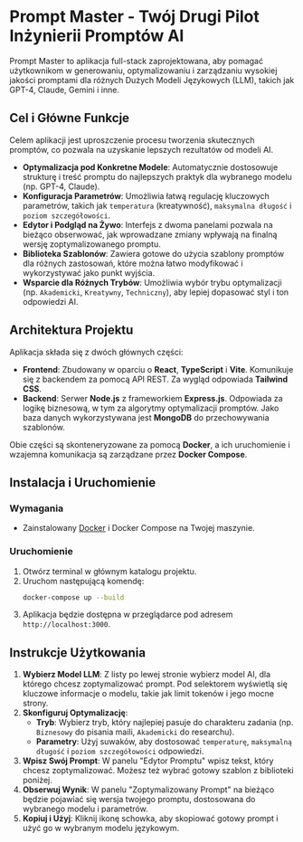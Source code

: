 # Prompt Master - Twój Drugi Pilot Inżynierii Promptów AI

Prompt Master to aplikacja full-stack zaprojektowana, aby pomagać użytkownikom w generowaniu, optymalizowaniu i zarządzaniu wysokiej jakości promptami dla różnych Dużych Modeli Językowych (LLM), takich jak GPT-4, Claude, Gemini i inne.

## Cel i Główne Funkcje

Celem aplikacji jest uproszczenie procesu tworzenia skutecznych promptów, co pozwala na uzyskanie lepszych rezultatów od modeli AI.

-   **Optymalizacja pod Konkretne Modele**: Automatycznie dostosowuje strukturę i treść promptu do najlepszych praktyk dla wybranego modelu (np. GPT-4, Claude).
-   **Konfiguracja Parametrów**: Umożliwia łatwą regulację kluczowych parametrów, takich jak `temperatura` (kreatywność), `maksymalna długość` i `poziom szczegółowości`.
-   **Edytor i Podgląd na Żywo**: Interfejs z dwoma panelami pozwala na bieżąco obserwować, jak wprowadzane zmiany wpływają na finalną wersję zoptymalizowanego promptu.
-   **Biblioteka Szablonów**: Zawiera gotowe do użycia szablony promptów dla różnych zastosowań, które można łatwo modyfikować i wykorzystywać jako punkt wyjścia.
-   **Wsparcie dla Różnych Trybów**: Umożliwia wybór trybu optymalizacji (np. `Akademicki`, `Kreatywny`, `Techniczny`), aby lepiej dopasować styl i ton odpowiedzi AI.

## Architektura Projektu

Aplikacja składa się z dwóch głównych części:

-   **Frontend**: Zbudowany w oparciu o **React**, **TypeScript** i **Vite**. Komunikuje się z backendem za pomocą API REST. Za wygląd odpowiada **Tailwind CSS**.
-   **Backend**: Serwer **Node.js** z frameworkiem **Express.js**. Odpowiada za logikę biznesową, w tym za algorytmy optymalizacji promptów. Jako baza danych wykorzystywana jest **MongoDB** do przechowywania szablonów.

Obie części są skonteneryzowane za pomocą **Docker**, a ich uruchomienie i wzajemna komunikacja są zarządzane przez **Docker Compose**.

## Instalacja i Uruchomienie

### Wymagania
-   Zainstalowany [Docker](https://www.docker.com/get-started) i Docker Compose na Twojej maszynie.

### Uruchomienie
1.  Otwórz terminal w głównym katalogu projektu.
2.  Uruchom następującą komendę:
    ```bash
    docker-compose up --build
    ```
3.  Aplikacja będzie dostępna w przeglądarce pod adresem `http://localhost:3000`.

## Instrukcje Użytkowania

1.  **Wybierz Model LLM**: Z listy po lewej stronie wybierz model AI, dla którego chcesz zoptymalizować prompt. Pod selektorem wyświetlą się kluczowe informacje o modelu, takie jak limit tokenów i jego mocne strony.
2.  **Skonfiguruj Optymalizację**:
    -   **Tryb**: Wybierz tryb, który najlepiej pasuje do charakteru zadania (np. `Biznesowy` do pisania maili, `Akademicki` do researchu).
    -   **Parametry**: Użyj suwaków, aby dostosować `temperaturę`, `maksymalną długość` i `poziom szczegółowości` odpowiedzi.
3.  **Wpisz Swój Prompt**: W panelu "Edytor Promptu" wpisz tekst, który chcesz zoptymalizować. Możesz też wybrać gotowy szablon z biblioteki poniżej.
4.  **Obserwuj Wynik**: W panelu "Zoptymalizowany Prompt" na bieżąco będzie pojawiać się wersja twojego promptu, dostosowana do wybranego modelu i parametrów.
5.  **Kopiuj i Użyj**: Kliknij ikonę schowka, aby skopiować gotowy prompt i użyć go w wybranym modelu językowym.
